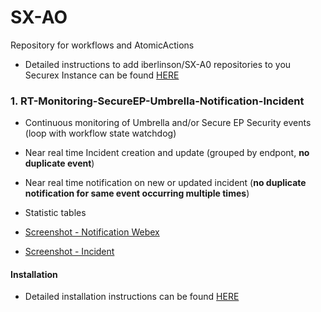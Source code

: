 # SX-AO

Repository for workflows and AtomicActions

* Detailed instructions to add iberlinson/SX-A0 repositories to you Securex Instance can be found [HERE](https://github.com/iberlinson/SX-AO/blob/main/repositories.md)

### 1. RT-Monitoring-SecureEP-Umbrella-Notification-Incident

* Continuous monitoring of Umbrella and/or Secure EP Security events (loop with workflow state watchdog)
* Near real time Incident creation and update (grouped by endpont, **no duplicate event**)
* Near real time notification on new or updated incident (**no duplicate notification for same event occurring multiple times**)
* Statistic tables

* [Screenshot - Notification Webex](https://github.com/iberlinson/SX-AO/blob/main/Images/Readme___RT_Webex.png)
* [Screenshot - Incident](https://github.com/iberlinson/SX-AO/blob/main/Images/Readme___RT_Incident.png)

#### Installation
* Detailed installation instructions can be found [HERE](https://github.com/iberlinson/SX-AO/blob/main/INSTALL.md)
